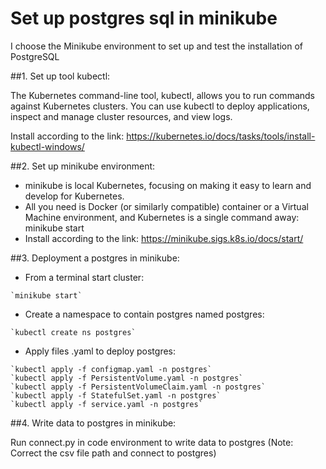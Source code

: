 # Set up postgres sql in minikube
I choose the Minikube environment to set up and test the installation of PostgreSQL 

##1. Set up tool kubectl:


The Kubernetes command-line tool, kubectl, allows you to run commands against Kubernetes clusters. You can use kubectl to deploy applications, inspect and manage cluster resources, and view logs.

Install according to the link: https://kubernetes.io/docs/tasks/tools/install-kubectl-windows/

##2. Set up minikube environment:

- minikube is local Kubernetes, focusing on making it easy to learn and develop for Kubernetes.
- All you need is Docker (or similarly compatible) container or a Virtual Machine environment, and Kubernetes is a single command away: minikube start
- Install according to the link: https://minikube.sigs.k8s.io/docs/start/


##3. Deployment a postgres in minikube:
- From a terminal start cluster:
```
`minikube start`
```
- Create a namespace to contain postgres named postgres:
```
`kubectl create ns postgres`
```
- Apply files .yaml to deploy postgres:
```
`kubectl apply -f configmap.yaml -n postgres`
`kubectl apply -f PersistentVolume.yaml -n postgres`
`kubectl apply -f PersistentVolumeClaim.yaml -n postgres`
`kubectl apply -f StatefulSet.yaml -n postgres`
`kubectl apply -f service.yaml -n postgres`
```

##4. Write data to postgres in minikube:


Run connect.py in code environment to write data to postgres (Note: Correct the csv file path and connect to postgres)


